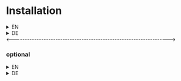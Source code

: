 # Installation

<details>
  <summary>EN</summary>

## Step 1

Download my latest bookmarks_lssm.html file [here](https://github.com/buLLzAT/LSS-tryouts/releases)

## Step 2

Import the downloaded file in your browser

Follow the instructions provided here

Browser|Link
-------|----
Chrome | [Link](https://www.tenforums.com/tutorials/77858-import-export-google-chrome-bookmarks-html-windows.html#option2)
Firefox| [Link](https://www.tenforums.com/tutorials/5614-import-export-bookmarks-html-firefox.html#opt3)
Internet Explorer | [Link](https://www.tenforums.com/tutorials/39282-import-export-internet-explorer-favorites-htm-windows-10-a.html#option2)
Edge | [Link](https://www.tenforums.com/tutorials/38112-import-export-favorites-html-file-microsoft-edge.html#option2)

## Step 3

Have Fun! :)

</details>
<details>
  <summary>DE</summary>

## Schritt 1

Lädt die letzte bookmarks_lssm.html Datei [hier](https://github.com/buLLzAT/LSS-tryouts/releases) runter

## Schritt 2

Import the downloaded file in your browser

Follow the instructions provided here

Browser|Link
-------|----
Chrome | [Link](https://www.heise.de/tipps-tricks/Google-Chrome-Lesezeichen-importieren-3959036.html)
Firefox| [Link](https://www.heise.de/tipps-tricks/Firefox-Lesezeichen-importieren-4195723.html)
Internet Explorer | [Link](https://tipps.computerbild.de/internet/browser/internet-explorer-lesezeichen-importieren-629381.html)
Edge | [Link](https://support.microsoft.com/de-de/microsoft-edge/importieren-von-favoriten-in-microsoft-edge-eb26f747-ab82-c8fb-ad3b-c227f99ba8a4)

## Schritt 3

Have Fun! :)
</details>
<------------------------------------------------------------------>

### optional

<details>
  <summary>EN</summary>
For the LSSM-links just follow the the same steps and download bookmarks_lssm.html
</details>

<details>
  <summary>DE</summary>
Um die LSSM-Links zu bekommen, folgt den selben Schritten und ladet die Datei bookmarks_lssm.html runter. 
</details>